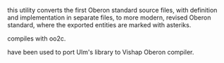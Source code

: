 this utility converts the first Oberon standard source files, with definition and implementation in separate files, to more modern, revised Oberon standard, where the exported entities are marked with asteriks.

compiles with oo2c.

have been used to port Ulm's library to Vishap Oberon compiler.
